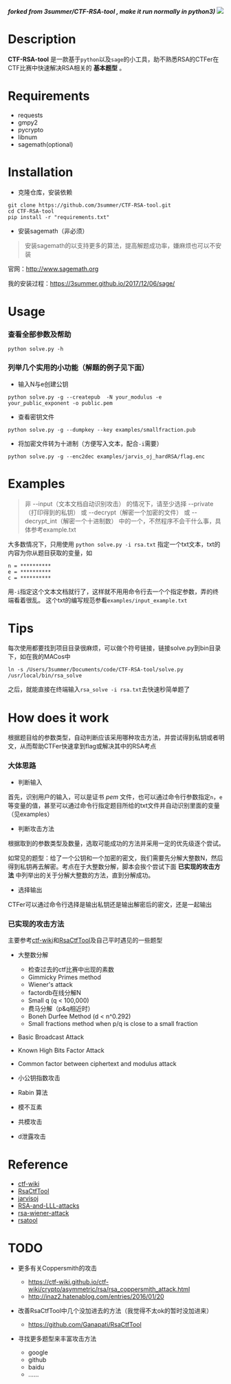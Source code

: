 ***forked from 3summer/CTF-RSA-tool , make it run normally in python3)***
![](http://oztni9daw.bkt.clouddn.com/e5271927dfd0beac56760e0dcdf81116.png)

# Description

**CTF-RSA-tool** 是一款基于`python`以及`sage`的小工具，助不熟悉RSA的CTFer在CTF比赛中快速解决RSA相关的 **基本题型** 。

# Requirements

- requests
- gmpy2
- pycrypto
- libnum
- sagemath(optional)

# Installation
- 克隆仓库，安装依赖

```
git clone https://github.com/3summer/CTF-RSA-tool.git
cd CTF-RSA-tool
pip install -r "requirements.txt"
```

- 安装sagemath（非必须）

> 安装sagemath的以支持更多的算法，提高解题成功率，嫌麻烦也可以不安装

官网：http://www.sagemath.org

我的安装过程：https://3summer.github.io/2017/12/06/sage/

# Usage

### 查看全部参数及帮助

`python solve.py -h`

### 列举几个实用的小功能（解题的例子见下面）

- 输入N与e创建公钥

`python solve.py -g --createpub  -N your_modulus -e your_public_exponent -o public.pem`

- 查看密钥文件

`python solve.py -g --dumpkey --key examples/smallfraction.pub`

- 将加密文件转为十进制（方便写入文本，配合`-i`需要）

`python solve.py -g --enc2dec examples/jarvis_oj_hardRSA/flag.enc`

# Examples

> 非 --input（文本文档自动识别攻击） 的情况下，请至少选择 --private（打印得到的私钥） 或 --decrypt（解密一个加密的文件） 或 --decrypt_int（解密一个十进制数） 中的一个，不然程序不会干什么事，具体参考example.txt

大多数情况下，只用使用 `python solve.py -i rsa.txt` 指定一个txt文本，txt的内容为你从题目获取的变量，如

```
n = **********
e = **********
c = **********
```

用`-i`指定这个文本文档就行了，这样就不用用命令行去一个个指定参数，弄的终端看着很乱。
这个txt的编写规范参看`examples/input_example.txt`

# Tips

每次使用都要找到项目目录很麻烦，可以做个符号链接，链接solve.py到bin目录下，如在我的MACos中

`ln -s /Users/3summer/Documents/code/CTF-RSA-tool/solve.py /usr/local/bin/rsa_solve`

之后，就能直接在终端输入`rsa_solve -i rsa.txt`去快速秒简单题了

# How does it work

根据题目给的参数类型，自动判断应该采用哪种攻击方法，并尝试得到私钥或者明文，从而帮助CTFer快速拿到flag或解决其中的RSA考点

### 大体思路

- 判断输入

首先，识别用户的输入，可以是证书 *pem* 文件，也可以通过命令行参数指定`n`，`e`等变量的值，甚至可以通过命令行指定题目所给的txt文件并自动识别里面的变量（见examples）

- 判断攻击方法

根据取到的参数类型及数量，选取可能成功的方法并采用一定的优先级逐个尝试。

如常见的题型：给了一个公钥和一个加密的密文，我们需要先分解大整数N，然后得到私钥再去解密。考点在于大整数分解，脚本会挨个尝试下面 **已实现的攻击方法** 中列举出的关于分解大整数的方法，直到分解成功。

- 选择输出

CTFer可以通过命令行选择是输出私钥还是输出解密后的密文，还是一起输出

### 已实现的攻击方法

主要参考[ctf-wiki](https://ctf-wiki.github.io/ctf-wiki/crypto/asymmetric/rsa/rsa_index.html)和[RsaCtfTool](https://github.com/Ganapati/RsaCtfTool)及自己平时遇见的一些题型

- 大整数分解
  - 检查过去的ctf比赛中出现的素数
  - Gimmicky Primes method
  - Wiener's attack
  - factordb在线分解N
  - Small q (q < 100,000)
  - 费马分解（p&q相近时）
  - Boneh Durfee Method (d < n^0.292)
  - Small fractions method when p/q is close to a small fraction

- Basic Broadcast Attack
- Known High Bits Factor Attack
- Common factor between ciphertext and modulus attack
- 小公钥指数攻击
- Rabin 算法
- 模不互素
- 共模攻击
- d泄露攻击

# Reference

- [ctf-wiki](https://ctf-wiki.github.io/ctf-wiki/crypto/asymmetric/rsa/rsa_index.html)
- [RsaCtfTool](https://github.com/Ganapati/RsaCtfTool)
- [jarvisoj](https://www.jarvisoj.com/)
- [RSA-and-LLL-attacks](https://github.com/mimoo/RSA-and-LLL-attacks)
- [rsa-wiener-attack](https://github.com/pablocelayes/rsa-wiener-attack)
- [rsatool](https://github.com/ius/rsatool)


# TODO

- 更多有关Coppersmith的攻击
    - https://ctf-wiki.github.io/ctf-wiki/crypto/asymmetric/rsa/rsa_coppersmith_attack.html
    - http://inaz2.hatenablog.com/entries/2016/01/20

- 改善RsaCtfTool中几个没加进去的方法（我觉得不太ok的暂时没加进来）
    - https://github.com/Ganapati/RsaCtfTool

- 寻找更多题型来丰富攻击方法
    - google
    - github
    - baidu
    - ......
